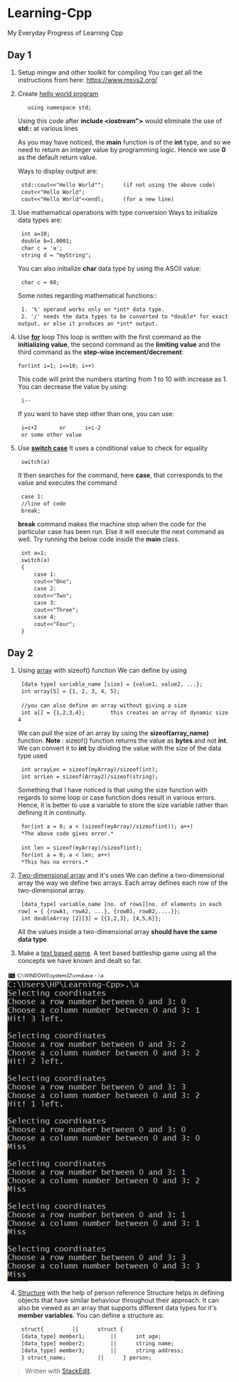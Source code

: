 
# Learning-Cpp
My Everyday Progress of Learning Cpp

## Day 1
1. Setup mingw and other toolkit for compiling
	You can get all the instructions from here:
	https://www.msys2.org/
3. Create [hello world program](hello.cpp)  

          using namespace std;
	Using this code after **include <iostream">** would eliminate the use of **std::** at various lines
	
	As you may have noticed, the **main** function is of the **int** type, and so we need to return an integer value by programming logic. Hence we use **0** as the default return value.

	Ways to display output are:

		std::cout<<"Hello World"";		(if not using the above code)
		cout<<"Hello World";
		cout<<"Hello World"<<endl;		(for a new line)
4. Use mathematical operations with type conversion
Ways to initialize data types are:

		int a=10;
		double b=1.0001;
		char c = 'a';
		string d = "myString";
	You can also initialize **char** data type by using the ASCII value:
	
		char c = 68;
	Some notes regarding mathematical functions::
						
		1. '%' operand works only on *int* data type.
		2. '/' needs the data types to be converted to *double* for exact output, or else it produces an *int* output.
5. Use **[for](forloop.cpp)** loop
	This loop is written with the first command as the **initializing value**, the second command as the **limiting value** and the third command as the **step-wise increment/decrement**:
	   
	   for(int i=1; i<=10; i++)
	This code will print the numbers starting from 1 to 10 with increase as 1. You can decrease the value by using:

		i--
	If you want to have step other than one, you can use:

		i=i+2		or 		i=i-2
		or some other value
6. Use **[switch case](switchcase.cpp)**
	It uses a conditional value to check for equality

		switch(a)
	It then searches for the command, here **case**, that corresponds to the value and executes the command

		case 1:
		//line of code
		break;
	**break** command makes the machine stop when the code for the particular case has been run. Else it will execute the next command as well. Try running the below code inside the **main** class.

		int a=1;
		switch(a)
		{
			case 1:
			cout<<"One";
			case 2:
			cout<<"Two";
			case 3:
			cout<<"Three";
			case 4:
			cout<<"Four";
		}

## Day 2
1. Using [array](arrayList.cpp) with sizeof() function
	We can define by using 

		[data type] variable_name [size] = {value1, value2, ...};
		int array[5] = {1, 2, 3, 4, 5};
		
		//you can also define an array without giving a size
		int a[] = {1,2,3,4};		this creates an array of dynamic size 4
	We can pull the size of an array by using the **sizeof(array_name)** function.
	**Note** : sizeof() function returns the value as **bytes** and not **int**.
	We can convert it to **int** by dividing the value with the size of the data type used

		int arrayLen = sizeof(myArray)/sizeof(int);
		int arrLen = sizeof(Array2)/sizeof(string);
	Something that I have noticed is that using the size function with regards to some loop or case function does result in various errors. Hence, it is better to use a variable to store the size variable rather than defining it in continuity.

		for(int a = 0; a < (sizeof(myArray)/sizeof(int)); a++)
		*The above code gives error.*

		int len = sizeof(myArray)/sizeof(int);
		for(int a = 0; a < len; a++)
		*This has no errors.*
2. [Two-dimensional array](two_d_array.cpp) and it's uses
We can define a two-dimensional array the way we define two arrays. Each array defines each row of the two-dimensional array.

		[data_type] variable_name [no. of rows][no. of elements in each row] = { {rowA1, rowA2, ...}, {rowB1, rowB2,....}};
		int doubleArray [2][3] = {{1,2,3}, {4,5,6}};
	All the values inside a two-dimensional array **should have the same data type**.
3. Make a [text based game](two_d_game.cpp).
A text based battleship game using all the concepts we have known and dealt so far.

![Screenshot of the battleship game](images/twoDGame.PNG)

4. [Structure](structure.cpp) with the help of person reference
Structure helps in defining objects that have similar behaviour throughout their approach. It can also be viewed as an array that supports different data types for it's **member variables**. You can define a structure as:

		struct{			||		struct {
		[data_type] member1; 		||		int age;
		[data_type] member2;		||		string name;
		[data_type] member3;		||		string address;
		} struct_name;			||		} person;
> Written with [StackEdit](https://stackedit.io/).
